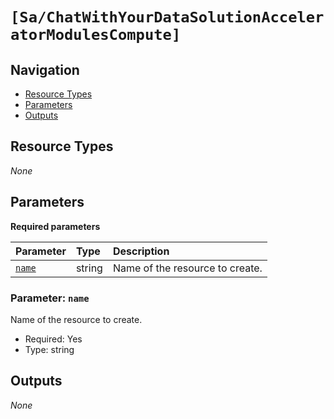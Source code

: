 # <Add module name> `[Sa/ChatWithYourDataSolutionAcceleratorModulesCompute]`

<Add description>

## Navigation

- [Resource Types](#Resource-Types)
- [Parameters](#Parameters)
- [Outputs](#Outputs)

## Resource Types

_None_

## Parameters

**Required parameters**

| Parameter | Type | Description |
| :-- | :-- | :-- |
| [`name`](#parameter-name) | string | Name of the resource to create. |

### Parameter: `name`

Name of the resource to create.

- Required: Yes
- Type: string

## Outputs

_None_
